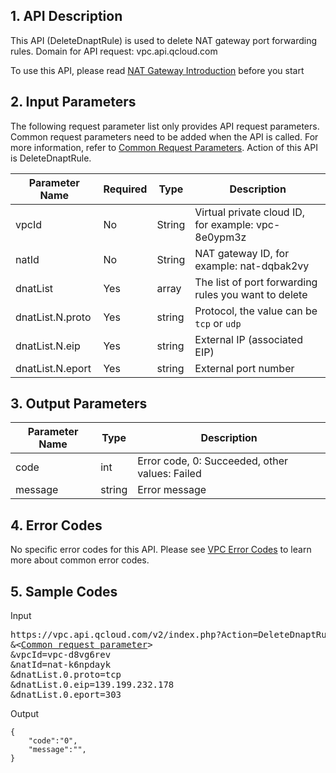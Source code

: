 ## 1. API Description
This API (DeleteDnaptRule) is used to delete NAT gateway port forwarding rules.
Domain for API request: vpc.api.qcloud.com

To use this API, please read <a href="https://cloud.tencent.com/doc/product/215/1682" title="NAT Gateway" >NAT Gateway Introduction</a> before you start

## 2. Input Parameters
The following request parameter list only provides API request parameters. Common request parameters need to be added when the API is called. For more information, refer to <a href="/doc/api/372/4155" title="Common request parameters">Common Request Parameters</a>. Action of this API is DeleteDnaptRule.

| Parameter Name | Required  | Type | Description |
|---------|---------|---------|---------|
| vpcId | No | String | Virtual private cloud ID, for example: vpc-8e0ypm3z |
| natId | No | String | NAT gateway ID, for example: nat-dqbak2vy |
| dnatList | Yes | array | The list of port forwarding rules you want to delete |
| dnatList.N.proto | Yes | string | Protocol, the value can be `tcp` or `udp` |
| dnatList.N.eip | Yes | string | External IP (associated EIP) |
| dnatList.N.eport | Yes | string | External port number |

## 3. Output Parameters

| Parameter Name | Type | Description |
|---------|---------|---------|
| code | int | Error code, 0:  Succeeded, other values:  Failed |
| message | string | Error message |

## 4. Error Codes
No specific error codes for this API. Please see <a href="https://cloud.tencent.com/doc/api/245/4924" title="VPC Error Codes">VPC Error Codes</a> to learn more about common error codes.

## 5. Sample Codes
Input
<pre>
https://vpc.api.qcloud.com/v2/index.php?Action=DeleteDnaptRule
&<<a href="https://cloud.tencent.com/doc/api/229/6976">Common request parameter</a>>
&vpcId=vpc-d8vg6rev
&natId=nat-k6npdayk
&dnatList.0.proto=tcp
&dnatList.0.eip=139.199.232.178
&dnatList.0.eport=303
</pre>
Output
```
{
    "code":"0",
    "message":"",
}
```
